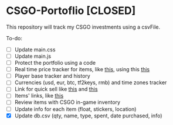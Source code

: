 CSGO-Portoflio [CLOSED]
===========================================

This repository will track my CSGO investments using a csvFile.

To-do:
- [ ] Update main.css
- [ ] Update main.js
- [ ] Protect the portfolio using a code
- [ ] Real time price tracker for items, like [this](https://pricempire.com/), using this [this](https://buff.163.com/api/market/goods/sell_order?game=csgo&goods_id=835343)
- [ ] Player base tracker and history
- [ ] Currencies (usd, eur, btc, tf2keys, rmb) and time zones tracker
- [ ] Link for quick sell like [this](https://cantry.dev/multisell) and [this](https://steamcommunity.com/market/multisell?appid=730&contextid=2&items%5B%5D=Operation%20Hydra%20Case&items%5B%5D=Operation%20Wildfire%20Case&items%5B%5D=Revolver%20Case)
- [ ] Items' links, like [this](https://buff.163.com/goods/835343) 
- [ ] Review items with CSGO in-game inventory
- [ ] Update info for each item (float, stickers, location)
- [X] Update db.csv (qty, name, type, spent, date purchased, info)
